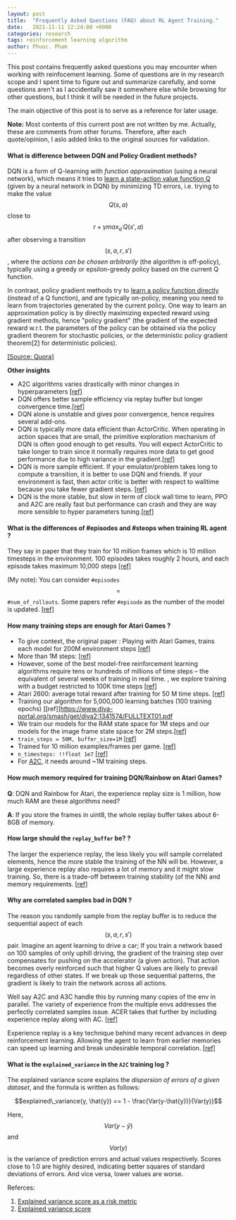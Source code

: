 ```yaml
---
layout: post
title:  "Frequently Asked Questions (FAQ) about RL Agent Training."
date:   2021-11-11 12:24:00 +0900
categories: research
tags: reinforcement learning algorithm
author: Phuoc. Pham
---
```


This post contains frequently asked questions you may encounter when working with reinfocement learning. Some of questions are in my research scope and I spent time to figure out and summarize carefully, and some questions aren't as I accidentally saw it somewhere else while browsing for other questions, but I think it will be needed in the future projects. 

The main objective of this post is to serve as a reference for later usage.

**Note:** Most contents of this current post are not written by me. Actually, these are comments from other forums. Therefore, after each quote/opinion, I aslo added links to the original sources for validation.




#### **What is difference between DQN and Policy Gradient methods?**

DQN is a form of Q-learning with *function approximation* (using a neural network), which means it tries to <ins> learn a state-action value function Q</ins> (given by a neural network in DQN) by minimizing TD errors, i.e. trying to make the value  $$Q(s,a)$$  close to  $$r+\gamma max_{a^{'}}Q(s',a)$$  after observing a transition  $$(s,a,r,s')$$ , where the *actions can be chosen arbitrarily* (the algorithm is off-policy), typically using a greedy or epsilon-greedy policy based on the current Q function.

In contrast, policy gradient methods try to <ins>learn a policy function directly</ins> (instead of a Q function), and are typically on-policy, meaning you need to learn from trajectories generated by the current policy. One way to learn an approximation policy is by directly maximizing expected reward using gradient methods, hence "policy gradient" (the gradient of the expected reward w.r.t. the parameters of the policy can be obtained via the policy gradient theorem for stochastic policies, or the deterministic policy gradient theorem[2] for deterministic policies).

[[Source: Quora]](https://www.quora.com/What-is-difference-between-DQN-and-Policy-Gradient-methods)




**Other insights**
- A2C algorithms varies drastically with minor changes in hyperparameters [[ref]](https://cse.buffalo.edu/~avereshc/rl_fall20/Comparison_of_RL_Algorithms_vvelivel_sudhirya.pdf)
- DQN offers better sample efficiency via replay buffer but longer convergence time.[[ref]](https://medium.datadriveninvestor.com/which-reinforcement-learning-rl-algorithm-to-use-where-when-and-in-what-scenario-e3e7617fb0b1)
- DQN alone is unstable and gives poor convergence, hence requires several add-ons.
- DQN is typically more data efficient than ActorCritic. When operating in action spaces that are small, the primitive exploration mechanism of DQN is often good enough to get results. You will expect ActorCritic to take longer to train since it normally requires more data to get good performance due to high variance in the gradient.[[ref]](https://www.reddit.com/r/reinforcementlearning/comments/hmtzqp/actorcritic_vs_dqn/)
- DQN is more sample efficient. If your emulator/problem takes long to compute a transition, it is better to use DQN and friends. If your environment is fast, then actor critic is better with respect to walltime because you take fewer gradient steps. [[ref]](https://www.reddit.com/r/reinforcementlearning/comments/jk83e3/a_significant_difference_in_actorcritic_and_dqn/)
- DQN is the more stable, but slow in term of clock wall time to learn, PPO and A2C are really fast but performance can crash and they are way more sensible to hyper parameters tuning.[[ref]](https://www.reddit.com/r/reinforcementlearning/comments/hxv9we/which_algorithm_to_use/)



#### **What is the differences of #episodes and #steops when training RL agent ?**

They say in paper that they train for 10 million frames which is 10 million timesteps in the environment. 
100 episodes takes roughly 2 hours, and each episode takes maximum 10,000 steps [[ref]](https://ai.stackexchange.com/questions/19911/how-much-time-does-it-take-to-train-dqn-on-atari-environment)
  

(My note): You can consider `#episodes` $$=$$ `#num_of_rollouts`. Some papers refer `#episode` as the number of the model is updated. [[ref]](https://colab.research.google.com/drive/1EmqNyPUPVf8Knvre1SG8dVBtVDqcm-Q4#scrollTo=hnlQrrxELObc)

#### **How many training steps are enough  for Atari Games ?**



- To give context, the original paper : Playing with Atari Games, trains each model for 200M environment steps [[ref]](https://towardsdatascience.com/learnings-from-reproducing-dqn-for-atari-games-1630d35f01a9)
- More than 1M steps: [[ref]](https://towardsdatascience.com/learnings-from-reproducing-dqn-for-atari-games-1630d35f01a9)
- However, some of the best model-free reinforcement learning algorithms require tens or hundreds of millions of time steps – the equivalent of several weeks of training in real time. , we explore training with a budget restricted to 100K time steps [[ref]](https://openreview.net/pdf?id=S1xCPJHtDB)
- Atari 2600: average total reward after training for 50 M time steps. [[ref]](https://www.researchgate.net/figure/Atari-2600-average-total-reward-after-training-for-50-M-time-steps-Boldface-numbers_tbl1_310329157)
- Training our algorithm for 5,000,000 learning batches (100 training epochs) [[ref]]https://www.diva-portal.org/smash/get/diva2:1341574/FULLTEXT01.pdf
- We train our models for the RAM state space for 1M steps and our models for the image frame state space for 2M steps.[[ref]](https://nihit.github.io/resources/spaceinvaders.pdf)
- `train_steps = 50M, buffer_size=1M` [[ref]](https://github.com/msinto93/DQN_Atari/blob/master/train.py)
- Trained for 10 million examples/frames per game. [[ref]](https://github.com/aleju/papers/blob/master/neural-nets/Playing_Atari_with_Deep_Reinforcement_Learning.md)
- `n_timesteps: !!float 1e7` [[ref]](https://github.com/DLR-RM/rl-baselines3-zoo/blob/master/hyperparams/dqn.yml)
- For [A2C](https://github.com/DLR-RM/rl-baselines3-zoo/blob/master/hyperparams/a2c.yml), it needs around \~1M training steps.



#### **How much memory required for training DQN/Rainbow on Atari Games?**

**Q**: DQN and Rainbow for Atari, the experience replay size is 1 million, how much RAM are these algorithms need? 

**A**: If you store the frames in uint8, the whole replay buffer takes about 6-8GB of memory.


#### **How large should the `replay_buffer` be? ?**

The larger the experience replay, the less likely you will sample correlated elements, hence the more stable the training of the NN will be. However, a large experience replay also requires a lot of memory and it might slow training. So, there is a trade-off between training stability (of the NN) and memory requirements. [[ref]](https://ai.stackexchange.com/questions/11640/how-large-should-the-replay-buffer-be)




#### **Why are correlated samples bad in DQN ?**


The reason you randomly sample from the replay buffer is to reduce the sequential aspect of each $$(s,a,r,s')$$ pair. Imagine an agent learning to drive a car; If you train a network based on 100 samples of only uphill driving, the gradient of the training step over compensates for pushing on the accelerator (a given action).
That action becomes overly reinforced such that higher Q values are likely to prevail regardless of other states.
If we break up those sequential patterns, the gradient is likely to train the network across all actions.

Well say A2C and A3C handle this by running many copies of the env in parallel. The variety of experience from the multiple envs addresses the perfectly correlated samples issue.
ACER takes that further by including experience replay along with AC. [[ref]](https://www.reddit.com/r/reinforcementlearning/comments/alua6f/why_are_correlated_samples_bad_in_dqn/)

Experience replay is a key technique behind many recent advances in deep reinforcement learning. Allowing the agent to learn from earlier memories can speed up learning and break undesirable temporal correlation. [[ref]](https://proceedings.allerton.csl.illinois.edu/2018/media/files/0091.pdf)


#### **What is the `explained_variance` in the `A2C` training log ?**

The explained variance score explains the *dispersion of errors of a given dataset*, and the formula is written as follows:

$$explained\_variance(y, \hat{y}) == 1 - \frac{Var(y-\hat{y})}{Var(y)}$$

Here, $$Var(y-\hat{y})$$ and $$Var(y)$$ is the variance of prediction errors and actual values respectively. Scores close to 1.0 are highly desired, indicating better squares of standard deviations of errors. And vice versa, lower values are worse.

Referces:
1. [Explained variance score as a risk metric](https://www.oreilly.com/library/view/mastering-python-for/9781789346466/d1ac368a-6890-45eb-b39c-2fa97d23d640.xhtml)
2. [Explained variance score](https://scikit-learn.org/stable/modules/model_evaluation.html#explained-variance-score)
